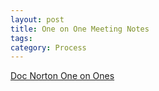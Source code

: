 ```yaml
---
layout: post
title: One on One Meeting Notes
tags: 
category: Process
---
```


[Doc Norton One on Ones](http://docondev.com/blog/2013/03/one-on-one-meetings)  
